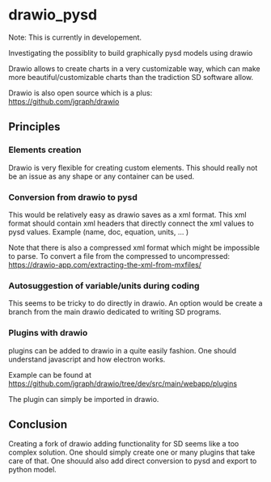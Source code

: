 # drawio_pysd

Note: This is currently in developement.

Investigating the possiblity to build graphically pysd models using drawio

Drawio allows to create charts in a very customizable way, which can make
more beautiful/customizable charts than the tradiction SD software allow.

Drawio is also open source which is a plus: https://github.com/jgraph/drawio 

## Principles

### Elements creation

Drawio is very flexible for creating custom elements. 
This should really not be an issue as any shape or any container can be used.


### Conversion from drawio to pysd

This would be relatively easy as drawio saves as a xml format. 
This xml format should contain xml headers that directly connect 
the xml values to pysd values. Example (name, doc, equation, units, ... )

Note that there is also a compressed xml format which might be impossible to parse.
To convert a file from the compressed to uncompressed: https://drawio-app.com/extracting-the-xml-from-mxfiles/

### Autosuggestion of variable/units during coding

This seems to be tricky to do directly in drawio. An option 
would be create a branch from the main drawio dedicated to writing 
SD programs. 

### Plugins with drawio

plugins can be added to drawio in a quite easily fashion.
One should understand javascript and how electron works.

Example can be found at https://github.com/jgraph/drawio/tree/dev/src/main/webapp/plugins 

The plugin can simply be imported in drawio.

## Conclusion

Creating a fork of drawio adding functionality for SD seems like a too complex solution.
One should simply create one or many plugins that take care of that.
One shouuld also add direct conversion to pysd and export to python model.
